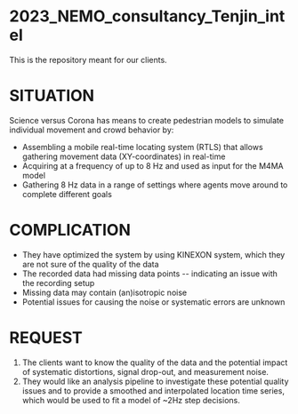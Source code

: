 # 2023_NEMO_consultancy_Tenjin_intel
This is the repository meant for our clients.



# **SITUATION**  
Science versus Corona has means to create pedestrian models to simulate individual movement and crowd behavior by:                                         

-   Assembling a mobile real-time locating system (RTLS) that allows gathering movement data (XY-coordinates) in real-time                                 
-   Acquiring at a frequency of up to 8 Hz and used as input for the M4MA model                                                                              
-   Gathering 8 Hz data in a range of settings where agents move around to complete different goals                                                         


# **COMPLICATION** 
-   They have optimized the system by using KINEXON system, which they are not sure of the quality of the data                                             
-   The recorded data had missing data points -- indicating an issue with the recording setup                                                                
-   Missing data may contain (an)isotropic noise                                                                                                            
-   Potential issues for causing the noise or systematic errors are unknown                                                                                 

# **REQUEST** 
1.  The clients want to know the quality of the data and the potential impact of systematic distortions, signal drop-out, and measurement noise.           
2.  They would like an analysis pipeline to investigate these potential quality issues and to provide a smoothed and interpolated location time series, which would be used to fit a model of \~2Hz step decisions. 
